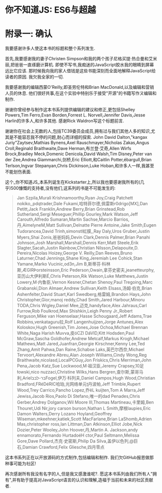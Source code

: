 
# 你不知道JS: ES6与超越

# 附录一: 确认

我要感谢许多人使这本书的标题和整个系列发生. 

首先,我要感谢我的妻子Christen Simpson和我的两个孩子尼格买提·热合曼和艾米丽,把爸爸一直琢磨计算机. 即使不写书,我痴迷的JavaScript胶水我的眼睛到屏幕远比它应该. 那时候我向我的家人借钱是这些书能深刻而全面地解释JavaScript给读者的原因. 我欠我全家的一切. 

我要感谢我的编辑西蒙O'Reilly,即圣劳伦特和Brian MacDonald,以及编辑和营销人员的休息. 他们很好共事,在这个实验中特别乐于接受"开源"的书籍写作ㄡ编辑和制作. 

谢谢你曾经参与制作这本书系列提供编辑的建议和修正,更包括Shelley Powers,Tim Ferro,Evan Borden,Forrest L. Norvell,Jennifer Davis,Jesse Harlin的许多人,和许多其他. 感谢Rick Waldron写这个标题前言. 

谢谢你在社会上无数的人,包括TC39委员会成员,拥有过与我们其他人多的知识,尤其是不能容忍我不停的问题,耐心而详细的探索. John David Dalton,"kangax Juriy"Zaytsev,Mathias Bynens,Axel Rauschmayer,Nicholas Zakas,Angus Croll,Reginald Braithwaite,Dave Herman,布兰登·艾奇,Allen Wirfs Brock,Bradley Meck,Domenic Denicola,David Walsh,Tim Disney,Peter van der Zee,Andrea Giammarchi,剑桥,Eric Elliott,和Caitlin Potter,ébargull,Brian Terlson,Ingvar Stepanyan,Chris Dickinson,Luke Hoban,和许多人一样,我甚至不能划伤表面. 

这个_你不知道JS_本系列诞生在Kickstarter上,所以我也要感谢我所有的(几乎)500慷慨的支持者,没有他们,这系列的书是不可能发生的: 

> Jan Szpila,Murali Krishnamoorthy,Ryan Joy,Craig Patchett nokiko,,pdqtrader,Dale Fukami,哈特菲尔德,佩雷斯r0drigo[MX],Dan Petitt,Jack Franklin,Andrew Berry,Brian Grinstead,Rob Sutherland,Sergi Meseguer,Phillip Gourley,Mark Watson,Jeff Carouth,Alfredo Sumaran,Martin Sachse,Marcio Barrios,丹,AimelyneM,Matt Sullivan,Delnatte Pierre Antoine,Jake Smith,Eugen Tudorancea,David Trinh,simonstl虹膜,,Ray Daly,Uros Gruber,Justin Myers,Shai Zonis,爸爸妈妈,Devin Clark,Dennis Palmer,Brian Panahi Johnson,Josh Marshall,Marshall,Dennis Kerr,Matt Steele,Erik Slagter,Sacah,Justin Rainbow,Christian Nilsson,Delapouite,D. Pereira,Nicolas Hoizey,George V. Reilly,Dan Reeves,Bruno Laturner,Chad Jennings,Shane King,Jeremiah Lee Cohick,Stan Yamane,Marko Vucinic,od3n,Jim B,斯蒂芬·科林斯,ÆGIRÞorsteinsson,Eric Pederson,Owain,拿芬史密夫,jeanetteurphy,亚历山大伊利斯É,Chris Peterson,Rik Watson,Luke Matthews,Justin Lowery,M·内鲁臣,Vernon Kesner,Chetan Shenoy,Paul Tregoing,Marc Grabanski,Dion Almaer,Andrew Sullivan,Keith Elsass,汤姆·伯克,Brian Ashenfelter,David Stuart,Karl Swedberg,格雷姆,Brandon Hays,John Christopher,Gior,manoj reddy,Chad Smith,Jared Harbour,Minoru TODA,Chris Wigley,Daniel Mee,迈克,handyface,Alex Jahraus,Carl Furrow,Rob Foulkrod,Max Shishkin,Leigh Penny Jr.,Robert Ferguson,Mike van Hoenselaar,Hasse Schougaard,Jeff Adams,Trae Robbins,venkataguru拉,Rolf Langenhuijzen,Jorge Antunes,Alex Koloskov,Hugh Greenish,Tim Jones,Jose Ochoa,Michael Brennan White,Naga Harish Muvva,皮óCZI DáVID,Kitt Hodsden,Paul McGraw,Sascha Goldhofer,Andrew Metcalf,Markus Krogh,Michael Mathews,Matt Jared,Juanfran,Georgie Kirschner,Kenny Lee,Ted Zhang,Amit Pahwa,Dan Raine,Schabse Laks,英巴尔西奈,Michael Tervoort,Alexandre Abreu,Alan Joseph Williams,Cindy Wong,Reg Braithwaite,nicolasd,LocalPCGuy,Jon Friskics,Chris Merriman,John Pena,Jacob Katz,Sue Lockwood,M·祖汉臣,Jeremy Crapsey,10足łowski,nico nuzzaci,Christine Wilks,Hans Bergren,查尔斯,蒙哥马利,Arielבר-לבבFogel,伊万·科列夫,Daniel Campos,Hugh Wood,Christian Bradford,FRéDéRIC哈珀,光网络单元ţ丹波帕,Jeff Trimble,Rupert Wood,Trey Carrico,Pancho Lopez,乔ëL kuijten,Tom A Marra,Jeff Jewiss,Jacob Rios,Paolo Di Stefano,唯一的dad Penades,Chris Gerber,Andrey Dolganov,Wil Moore III,Thomas Martineau,卡里姆,Ben Thouret,Udi Nir,jory carson burson,Nathan L Smith,摩根laupies,Eric Damon Walters,Derry Lozano Hoyland,Geoffrey Wiseman,mkeehner,katiek,Scott MacFarlane,Brian LaShomb,Adrien Mas,christopher ross,Ian Littman,Dan Atkinson,Elliot Jobe,Nick Dozier,Peter Wooley,John Hoover,丹,Martin A. Jackson,andy ennamorato,Fernando HurtadoéH ctor,Paul Seltmann,Melissa Gore,Dave Pollard,杰克·史密斯,Philip Da Silva,盖伊以色列,@巨石,Damian Crawford,Felix Gliesche,四月零点

这本书系列正在以开放源码的方式制作,包括编辑和制作. 我们欠GitHub报恩做那种事可能为社区!

再次感谢所有我没有名字的人,但是我又感激谁呢?. 愿这本书系列由我们所有人"拥有",并有助于提高对JavaScript语言的认识和理解,造福于当前和未来的社区贡献者. 
